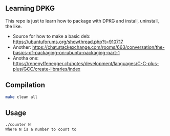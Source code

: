 ## Learning DPKG

This repo is just to learn how to package with DPKG and install, uninstall, the like.

* Source for how to make a basic deb: https://ubuntuforums.org/showthread.php?t=910717
* Another: https://chat.stackexchange.com/rooms/663/conversation/the-basics-of-packaging-on-ubuntu-packaging-part-1
* Anotha one: https://renenyffenegger.ch/notes/development/languages/C-C-plus-plus/GCC/create-libraries/index



## Compilation

```bash
make clean all
```

## Usage

```bash
./counter N
Where N is a number to count to
```
